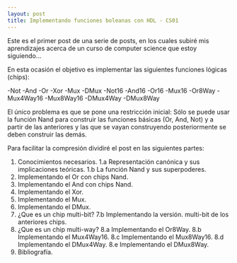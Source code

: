 ```yaml
---
layout: post
title: Implementando funciones boleanas con HDL - CS01
---
```


Este es el primer post de una serie de posts, en los cuales subiré mis aprendizajes acerca de un curso de computer science que estoy siguiendo...

En esta ocasión el objetivo es implementar las siguientes funciones lógicas (chips):

-Not
-And
-Or
-Xor
-Mux
-DMux
-Not16
-And16
-Or16
-Mux16
-Or8Way
-Mux4Way16
-Mux8Way16
-DMux4Way
-DMux8Way

El único problema es que se pone una restricción inicial: Sólo se puede usar la función Nand para construir las funciones básicas (Or, And, Not) y a partir de las anteriores y las que se vayan construyendo posteriormente se deben construir las demás.

Para facilitar la compresión dividiré el post en las siguientes partes:

1. Conocimientos necesarios.
1.a Representación canónica y sus implicaciones teóricas.
1.b La función Nand y sus superpoderes.
2. Implementando el Or con chips Nand.
3. Implementando el And con chips Nand.
4. Implementando el Xor.
5. Implementando el Mux.
6. Implementando el DMux.
7. ¿Que es un chip multi-bit?
7.b Implementando la versión. multi-bit de los anteriores chips.
8. ¿Que es un chip multi-way?
8.a Implementando el Or8Way.
8.b Implementando el Mux4Way16.
8.c Implementando el Mux8Way16.
8.d Implementando el DMux4Way.
8.e Implementando el DMux8Way.
9. Bibliografía.